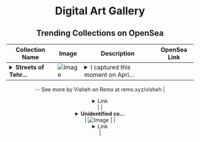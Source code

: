 <div align="center">

# Digital Art Gallery

## Trending Collections on OpenSea

| Collection Name                       | Image                                                                                     | Description                       | OpenSea Link                                                                                          |
|---------------------------------------|-------------------------------------------------------------------------------------------|-----------------------------------|--------------------------------------------------------------------------------------------------------|
| **<details><summary>Streets of Tehr...</summary>Streets of Tehran</details>** | ![Image](https://i.seadn.io/s/raw/files/1d4c4a059a8919f1000ac131ea49223d.jpg?w=500&auto=format?w=200&auto=format) | <details><summary>I captured this moment on Apri...</summary>I captured this moment on April 16, 2012
--
See more by Visheh on Remx at remx.xyz/visheh</details> | <details><summary>Link</summary>[Streets of Tehran](https://opensea.io/collection/streets-of-tehran-3)</details> |
| **<details><summary>Unidentified co...</summary>Unidentified contract a6e78229-2915-45d4-93da-734a8b9064ef</details>** | ![Image](https://raw.seadn.io/files/410e5f0d08256279d65563c1b8d99754.svg?w=200&auto=format) |  | <details><summary>Link</summary>[Unidentified contract a6e78229-2915-45d4-93da-734a8b9064ef](https://opensea.io/collection/unidentified-contract-a6e78229-2915-45d4-93da-734a)</details> |

</div>